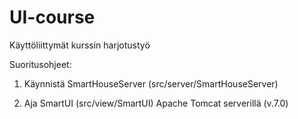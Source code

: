 # UI-course

Käyttöliittymät kurssin harjotustyö

Suoritusohjeet:

1) Käynnistä SmartHouseServer (src/server/SmartHouseServer)

2) Aja SmartUI (src/view/SmartUI) Apache Tomcat serverillä (v.7.0)
